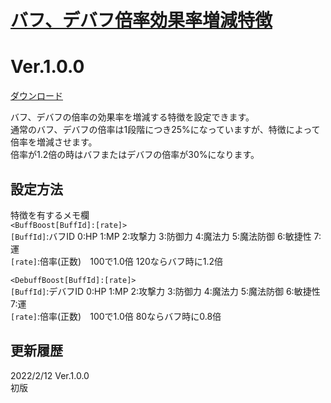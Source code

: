 # [バフ、デバフ倍率効果率増減特徴](https://raw.githubusercontent.com/nuun888/MZ/master/NUUN_BuffBoost.js)
# Ver.1.0.0
[ダウンロード](https://raw.githubusercontent.com/nuun888/MZ/master/NUUN_BuffBoost.js)

バフ、デバフの倍率の効果率を増減する特徴を設定できます。  
通常のバフ、デバフの倍率は1段階につき25%になっていますが、特徴によって倍率を増減させます。  
倍率が1.2倍の時はバフまたはデバフの倍率が30%になります。  

## 設定方法
特徴を有するメモ欄  
`<BuffBoost[BuffId]:[rate]>`  
`[BuffId]`:バフID 0:HP 1:MP 2:攻撃力 3:防御力 4:魔法力 5:魔法防御 6:敏捷性 7:運  
`[rate]`:倍率(正数)　100で1.0倍 120ならバフ時に1.2倍  

`<DebuffBoost[BuffId]:[rate]>`  
`[BuffId]`:デバフID 0:HP 1:MP 2:攻撃力 3:防御力 4:魔法力 5:魔法防御 6:敏捷性 7:運  
`[rate]`:倍率(正数)　100で1.0倍 80ならバフ時に0.8倍  

## 更新履歴
2022/2/12 Ver.1.0.0  
初版  

